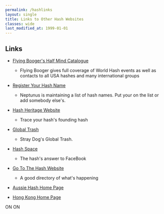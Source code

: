 ```yaml
---
permalink: /hashlinks
layout: single
title: Links to Other Hash Websites
classes: wide
last_modified_at: 1999-01-01
---
```

## Links

* [Flying Booger's Half Mind Catalogue](http://half-mind.com/index.php)

  * Flying Booger gives full coverage of World Hash events as well as contacts to all USA hashes and many international groups
* [Register Your Hash Name](http://www.harrier.ch/harrier/Names/Names.html)

  * Neptunus is maintaining a list of hash names. Put your on the list or add somebody else's. 
* [Hash Heritage Website](http://www.thehashhouse.org/)

  * Trace your hash's founding hash
* [Global Trash](http://www.gthhh.com/)

  * Stray Dog's Global Trash.
* [Hash Space](http://www.hashspace.com)

  * The hash's answer to FaceBook
* [Go To The Hash Website](http://gotothehash.net)

  * A good directory of what's happening
* [Aussie Hash Home Page](http://www.hhh.asn.au/)
* [Hong Kong Home Page](http://hkhash.com/)

ON ON